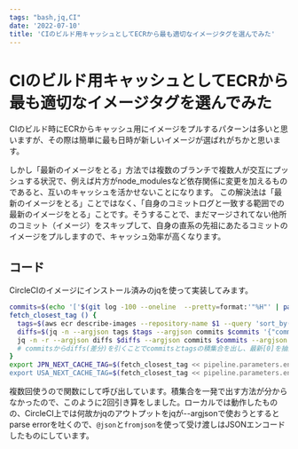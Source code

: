 ```yaml
---
tags: "bash,jq,CI"
date: '2022-07-10'
title: 'CIのビルド用キャッシュとしてECRから最も適切なイメージタグを選んでみた'
---
```


# CIのビルド用キャッシュとしてECRから最も適切なイメージタグを選んでみた

CIのビルド時にECRからキャッシュ用にイメージをプルするパターンは多いと思いますが、その際は簡単に最も日時が新しいイメージが選ばれがちかと思います。

しかし「最新のイメージをとる」方法では複数のブランチで複数人が交互にプッシュする状況で、例えば片方がnode_modulesなど依存関係に変更を加えるものであると、互いのキャッシュを活かせないことになります。
この解決法は「最新のイメージをとる」ことではなく、「自身のコミットログと一致する範囲での最新のイメージをとる」ことです。そうすることで、まだマージされてない他所のコミット（イメージ）をスキップして、自身の直系の先祖にあたるコミットのイメージをプルしますので、キャッシュ効率が高くなります。

## コード

CircleCIのイメージにインストール済みのjqを使って実装してみます。

```bash
commits=$(echo '['$(git log -100 --oneline  --pretty=format:'"%H"' | paste -sd "," -)']' | jq '@json') # commitidの配列化
fetch_closest_tag () {
  tags=$(aws ecr describe-images --repository-name $1 --query 'sort_by(imageDetails,& imagePushedAt)[].imageTags' --region $2 | jq '. | flatten | @json') # ecrタグの配列化（コミットID＝タグである前提）
  diffs=$(jq -n --argjson tags $tags --argjson commits $commits '{"commits": $commits|fromjson, "tags": $tags|fromjson} | .commits-.tags | @json') # ecrに無い差分の検出
  jq -n -r --argjson diffs $diffs --argjson commits $commits --argjson tags $tags '{"commits": $commits|fromjson, "diffs": $diffs|fromjson} | .commits-.diffs | .[0] // ($tags|fromjson[-1])'
  # commitsからdiffs(差分)を引くことでcommitsとtagsの積集合を出し、最新[0]を抽出。重複がなければECRタグ上で最新ものを出す
}
export JPN_NEXT_CACHE_TAG=$(fetch_closest_tag << pipeline.parameters.env >>-jpn-next ${<< parameters.jpn-region >>})
export USA_NEXT_CACHE_TAG=$(fetch_closest_tag << pipeline.parameters.env >>-usa-next ${<< parameters.usa-region >>})

```

複数回使うので関数にして呼び出しています。積集合を一発で出す方法が分からなかったので、このように2回引き算をしました。ローカルでは動作したものの、CircleCI上では何故かjqのアウトプットをjqが--argjsonで使おうとするとparse errorを吐くので、`@json`と`fromjson`を使って受け渡しはJSONエンコードしたものにしています。
